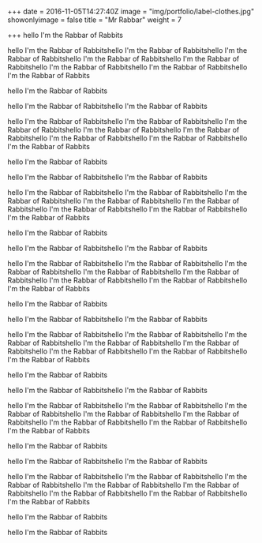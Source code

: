 +++
date = 2016-11-05T14:27:40Z
image = "img/portfolio/label-clothes.jpg"
showonlyimage = false
title = "Mr Rabbar"
weight = 7

+++
hello I'm the Rabbar of Rabbits

hello I'm the Rabbar of Rabbitshello I'm the Rabbar of Rabbitshello I'm the Rabbar of Rabbitshello I'm the Rabbar of Rabbitshello I'm the Rabbar of Rabbitshello I'm the Rabbar of Rabbitshello I'm the Rabbar of Rabbitshello I'm the Rabbar of Rabbits

hello I'm the Rabbar of Rabbits

hello I'm the Rabbar of Rabbitshello I'm the Rabbar of Rabbits

hello I'm the Rabbar of Rabbitshello I'm the Rabbar of Rabbitshello I'm the Rabbar of Rabbitshello I'm the Rabbar of Rabbitshello I'm the Rabbar of Rabbitshello I'm the Rabbar of Rabbitshello I'm the Rabbar of Rabbitshello I'm the Rabbar of Rabbits

hello I'm the Rabbar of Rabbits

hello I'm the Rabbar of Rabbitshello I'm the Rabbar of Rabbits

hello I'm the Rabbar of Rabbitshello I'm the Rabbar of Rabbitshello I'm the Rabbar of Rabbitshello I'm the Rabbar of Rabbitshello I'm the Rabbar of Rabbitshello I'm the Rabbar of Rabbitshello I'm the Rabbar of Rabbitshello I'm the Rabbar of Rabbits

hello I'm the Rabbar of Rabbits

hello I'm the Rabbar of Rabbitshello I'm the Rabbar of Rabbits

hello I'm the Rabbar of Rabbitshello I'm the Rabbar of Rabbitshello I'm the Rabbar of Rabbitshello I'm the Rabbar of Rabbitshello I'm the Rabbar of Rabbitshello I'm the Rabbar of Rabbitshello I'm the Rabbar of Rabbitshello I'm the Rabbar of Rabbits

hello I'm the Rabbar of Rabbits

hello I'm the Rabbar of Rabbitshello I'm the Rabbar of Rabbits

hello I'm the Rabbar of Rabbitshello I'm the Rabbar of Rabbitshello I'm the Rabbar of Rabbitshello I'm the Rabbar of Rabbitshello I'm the Rabbar of Rabbitshello I'm the Rabbar of Rabbitshello I'm the Rabbar of Rabbitshello I'm the Rabbar of Rabbits

hello I'm the Rabbar of Rabbits

hello I'm the Rabbar of Rabbitshello I'm the Rabbar of Rabbits

hello I'm the Rabbar of Rabbitshello I'm the Rabbar of Rabbitshello I'm the Rabbar of Rabbitshello I'm the Rabbar of Rabbitshello I'm the Rabbar of Rabbitshello I'm the Rabbar of Rabbitshello I'm the Rabbar of Rabbitshello I'm the Rabbar of Rabbits

hello I'm the Rabbar of Rabbits

hello I'm the Rabbar of Rabbitshello I'm the Rabbar of Rabbits

hello I'm the Rabbar of Rabbitshello I'm the Rabbar of Rabbitshello I'm the Rabbar of Rabbitshello I'm the Rabbar of Rabbitshello I'm the Rabbar of Rabbitshello I'm the Rabbar of Rabbitshello I'm the Rabbar of Rabbitshello I'm the Rabbar of Rabbits

hello I'm the Rabbar of Rabbits

hello I'm the Rabbar of Rabbits
